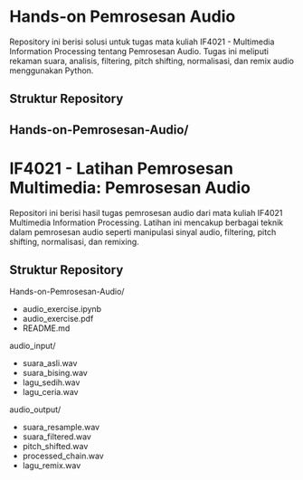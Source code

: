 # Hands-on Pemrosesan Audio

Repository ini berisi solusi untuk tugas mata kuliah IF4021 - Multimedia Information Processing tentang Pemrosesan Audio. Tugas ini meliputi rekaman suara, analisis, filtering, pitch shifting, normalisasi, dan remix audio menggunakan Python.

## Struktur Repository
## Hands-on-Pemrosesan-Audio/
# IF4021 - Latihan Pemrosesan Multimedia: Pemrosesan Audio

Repositori ini berisi hasil tugas pemrosesan audio dari mata kuliah IF4021 Multimedia Information Processing. Latihan ini mencakup berbagai teknik dalam pemrosesan audio seperti manipulasi sinyal audio, filtering, pitch shifting, normalisasi, dan remixing.

## Struktur Repository

Hands-on-Pemrosesan-Audio/
- audio_exercise.ipynb  
- audio_exercise.pdf    
- README.md             

audio_input/  
- suara_asli.wav  
- suara_bising.wav  
- lagu_sedih.wav  
- lagu_ceria.wav  

audio_output/  
- suara_resample.wav  
- suara_filtered.wav  
- pitch_shifted.wav  
- processed_chain.wav  
- lagu_remix.wav  

